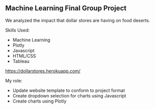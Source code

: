 ## Machine Learning Final Group Project
 
We analyzed the impact that dollar stores are having on food deserts.

Skills Used:
* Machine Learning
* Plotly
* Javascript
* HTML/CSS
* Tableau

https://dollarstores.herokuapp.com/

My role:
* Update website template to conform to project format
* Create dropdown selection for charts using Javascript
* Create charts using Plotly
